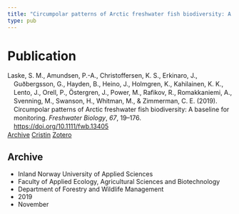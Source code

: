 ```yaml
---
title: "Circumpolar patterns of Arctic freshwater fish biodiversity: A baseline for monitoring"
type: pub
---
```

<h1>Publication</h1>
<article id="csl-bib-container-FJ24AYZ5" class="csl-bib-container">
  <div class="csl-bib-body" style="line-height: 1.35; padding-left: 1em; text-indent:-1em;">
  <div class="csl-entry">Laske, S. M., Amundsen, P.-A., Christoffersen, K. S., Erkinaro, J., Gu&#xF0;bergsson, G., Hayden, B., Heino, J., Holmgren, K., Kahilainen, K. K., Lento, J., Orell, P., &#xD6;stergren, J., Power, M., Rafikov, R., Romakkaniemi, A., Svenning, M., Swanson, H., Whitman, M., &amp; Zimmerman, C. E. (2019). Circumpolar patterns of Arctic freshwater fish biodiversity: A baseline for monitoring. <i>Freshwater Biology</i>, <i>67</i>, 19&#x2013;176. <a href="https://doi.org/10.1111/fwb.13405">https://doi.org/10.1111/fwb.13405</a></div>
</div>
  <div class="csl-bib-buttons">
    <a href="#taxonomy-article-FJ24AYZ5" class="csl-bib-button">Archive</a>
    <a href="https://app.cristin.no/results/show.jsf?id=1747571" alt="Cristin URL" class="csl-bib-button">Cristin</a>
    <a href="http://zotero.org/groups/5022929/items/FJ24AYZ5" alt="Zotero URL" class="csl-bib-button">Zotero</a>
  </div>
  <div id="csl-bib-meta-container-FJ24AYZ5"></div>
</article>
<div id="csl-bib-meta-FJ24AYZ5" class="csl-bib-meta">
  <article id="taxonomy-article-FJ24AYZ5" class="taxonomy-article">
    <h1>Archive</h1>
    <ul>
      <li>Inland Norway University of Applied Sciences</li>
      <li>Faculty of Applied Ecology, Agricultural Sciences and Biotechnology</li>
      <li>Department of Forestry and Wildlife Management</li>
      <li>2019</li>
      <li>November</li>
    </ul>
  </article>
</div>
